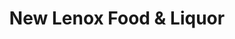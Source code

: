 ---
title: "New Lenox Food & Liquor"
url: /new-lenox/new-lenox-food-und-liquor/
shop: Spirituosen
---